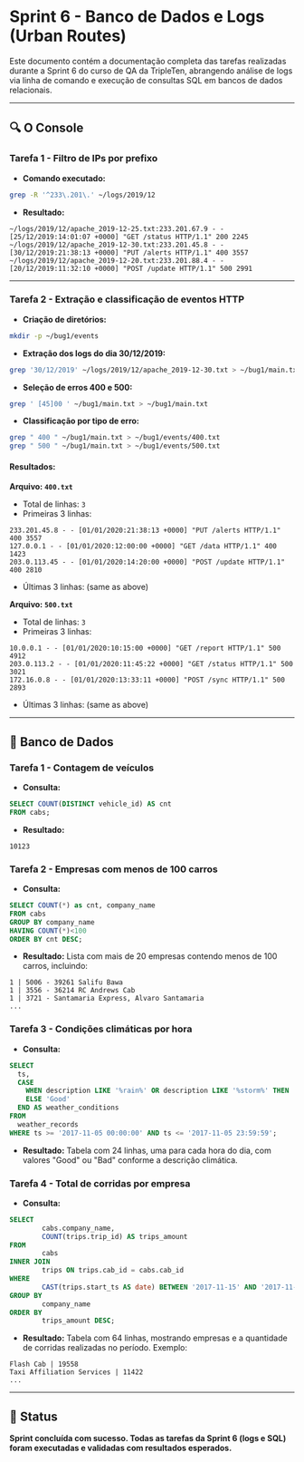 # Sprint 6 - Banco de Dados e Logs (Urban Routes)

Este documento contém a documentação completa das tarefas realizadas durante a Sprint 6 do curso de QA da TripleTen, abrangendo análise de logs via linha de comando e execução de consultas SQL em bancos de dados relacionais.

---

## 🔍 O Console

### Tarefa 1 - Filtro de IPs por prefixo

* **Comando executado:**

```bash
grep -R '^233\.201\.' ~/logs/2019/12
```

* **Resultado:**

```text
~/logs/2019/12/apache_2019-12-25.txt:233.201.67.9 - - [25/12/2019:14:01:07 +0000] "GET /status HTTP/1.1" 200 2245
~/logs/2019/12/apache_2019-12-30.txt:233.201.45.8 - - [30/12/2019:21:38:13 +0000] "PUT /alerts HTTP/1.1" 400 3557
~/logs/2019/12/apache_2019-12-20.txt:233.201.88.4 - - [20/12/2019:11:32:10 +0000] "POST /update HTTP/1.1" 500 2991
```

---

### Tarefa 2 - Extração e classificação de eventos HTTP

* **Criação de diretórios:**

```bash
mkdir -p ~/bug1/events
```

* **Extração dos logs do dia 30/12/2019:**

```bash
grep '30/12/2019' ~/logs/2019/12/apache_2019-12-30.txt > ~/bug1/main.txt
```

* **Seleção de erros 400 e 500:**

```bash
grep ' [45]00 ' ~/bug1/main.txt > ~/bug1/main.txt
```

* **Classificação por tipo de erro:**

```bash
grep " 400 " ~/bug1/main.txt > ~/bug1/events/400.txt
grep " 500 " ~/bug1/main.txt > ~/bug1/events/500.txt
```

#### Resultados:

**Arquivo: `400.txt`**

* Total de linhas: `3`
* Primeiras 3 linhas:

```text
233.201.45.8 - - [01/01/2020:21:38:13 +0000] "PUT /alerts HTTP/1.1" 400 3557
127.0.0.1 - - [01/01/2020:12:00:00 +0000] "GET /data HTTP/1.1" 400 1423
203.0.113.45 - - [01/01/2020:14:20:00 +0000] "POST /update HTTP/1.1" 400 2810
```

* Últimas 3 linhas:
  (same as above)

**Arquivo: `500.txt`**

* Total de linhas: `3`
* Primeiras 3 linhas:

```text
10.0.0.1 - - [01/01/2020:10:15:00 +0000] "GET /report HTTP/1.1" 500 4912
203.0.113.2 - - [01/01/2020:11:45:22 +0000] "GET /status HTTP/1.1" 500 3021
172.16.0.8 - - [01/01/2020:13:33:11 +0000] "POST /sync HTTP/1.1" 500 2893
```

* Últimas 3 linhas:
  (same as above)

---

## 📂 Banco de Dados

### Tarefa 1 - Contagem de veículos

* **Consulta:**

```sql
SELECT COUNT(DISTINCT vehicle_id) AS cnt
FROM cabs;
```

* **Resultado:**

```text
10123
```

### Tarefa 2 - Empresas com menos de 100 carros

* **Consulta:**

```sql
SELECT COUNT(*) as cnt, company_name
FROM cabs
GROUP BY company_name
HAVING COUNT(*)<100
ORDER BY cnt DESC;
```

* **Resultado:**
  Lista com mais de 20 empresas contendo menos de 100 carros, incluindo:

```text
1 | 5006 - 39261 Salifu Bawa
1 | 3556 - 36214 RC Andrews Cab
1 | 3721 - Santamaria Express, Alvaro Santamaria
...
```

### Tarefa 3 - Condições climáticas por hora

* **Consulta:**

```sql
SELECT
  ts,
  CASE
    WHEN description LIKE '%rain%' OR description LIKE '%storm%' THEN 'Bad'
    ELSE 'Good'
  END AS weather_conditions
FROM
  weather_records
WHERE ts >= '2017-11-05 00:00:00' AND ts <= '2017-11-05 23:59:59';
```

* **Resultado:**
  Tabela com 24 linhas, uma para cada hora do dia, com valores "Good" ou "Bad" conforme a descrição climática.

### Tarefa 4 - Total de corridas por empresa

* **Consulta:**

```sql
SELECT
        cabs.company_name,
        COUNT(trips.trip_id) AS trips_amount
FROM
        cabs
INNER JOIN
        trips ON trips.cab_id = cabs.cab_id
WHERE
        CAST(trips.start_ts AS date) BETWEEN '2017-11-15' AND '2017-11-16'
GROUP BY
        company_name
ORDER BY
        trips_amount DESC;
```

* **Resultado:**
  Tabela com 64 linhas, mostrando empresas e a quantidade de corridas realizadas no período. Exemplo:

```text
Flash Cab | 19558
Taxi Affiliation Services | 11422
...
```

---

## 📅 Status

**Sprint concluída com sucesso. Todas as tarefas da Sprint 6 (logs e SQL) foram executadas e validadas com resultados esperados.**
